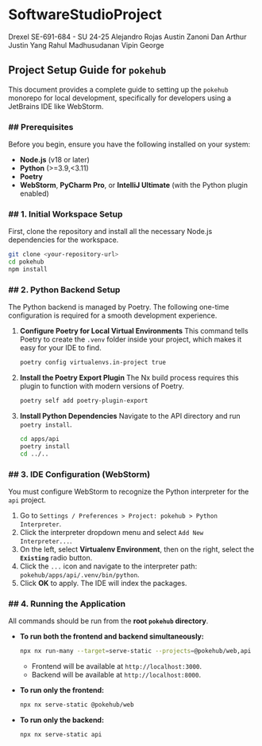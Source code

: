 # SoftwareStudioProject

Drexel SE-691-684 - SU 24-25
Alejandro Rojas
Austin Zanoni
Dan Arthur
Justin Yang
Rahul Madhusudanan
Vipin George

## Project Setup Guide for `pokehub`

This document provides a complete guide to setting up the `pokehub` monorepo for local development, specifically for
developers using a JetBrains IDE like WebStorm.

### \#\# Prerequisites

Before you begin, ensure you have the following installed on your system:

* **Node.js** (v18 or later)
* **Python** (>=3.9,<3.11)
* **Poetry**
* **WebStorm**, **PyCharm Pro**, or **IntelliJ Ultimate** (with the Python plugin enabled)

### \#\# 1. Initial Workspace Setup

First, clone the repository and install all the necessary Node.js dependencies for the workspace.

```bash
git clone <your-repository-url>
cd pokehub
npm install
```

### \#\# 2. Python Backend Setup

The Python backend is managed by Poetry. The following one-time configuration is required for a smooth development
experience.

1. **Configure Poetry for Local Virtual Environments**
   This command tells Poetry to create the `.venv` folder inside your project, which makes it easy for your IDE to find.

   ```bash
   poetry config virtualenvs.in-project true
   ```

2. **Install the Poetry Export Plugin**
   The Nx build process requires this plugin to function with modern versions of Poetry.

   ```bash
   poetry self add poetry-plugin-export
   ```

3. **Install Python Dependencies**
   Navigate to the API directory and run `poetry install`.

   ```bash
   cd apps/api
   poetry install
   cd ../.. 
   ```

### \#\# 3. IDE Configuration (WebStorm)

You must configure WebStorm to recognize the Python interpreter for the `api` project.

1. Go to `Settings / Preferences > Project: pokehub > Python Interpreter`.
2. Click the interpreter dropdown menu and select `Add New Interpreter...`.
3. On the left, select **Virtualenv Environment**, then on the right, select the **`Existing`** radio button.
4. Click the `...` icon and navigate to the interpreter path: `pokehub/apps/api/.venv/bin/python`.
5. Click **OK** to apply. The IDE will index the packages.

### \#\# 4. Running the Application

All commands should be run from the **root `pokehub` directory**.

* **To run both the frontend and backend simultaneously:**

  ```bash
  npx nx run-many --target=serve-static --projects=@pokehub/web,api
  ```

    * Frontend will be available at `http://localhost:3000`.
    * Backend will be available at `http://localhost:8000`.

* **To run only the frontend:**

  ```bash
  npx nx serve-static @pokehub/web
  ```

* **To run only the backend:**

  ```bash
  npx nx serve-static api
  ```
